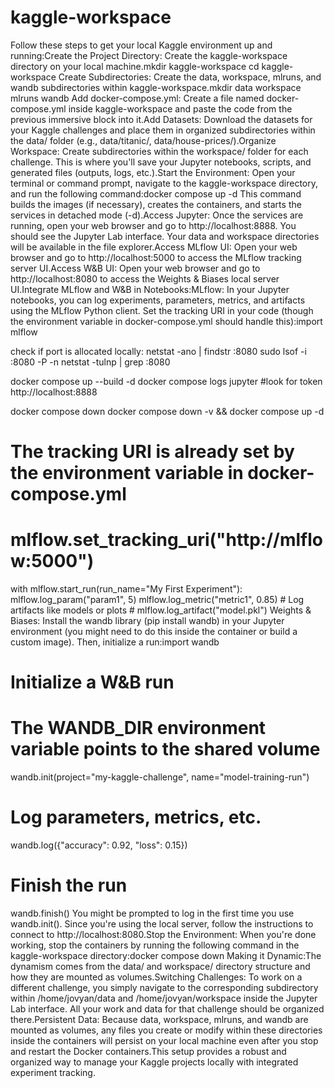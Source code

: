 # kaggle-workspace
Follow these steps to get your local Kaggle environment up and running:Create the Project Directory: Create the kaggle-workspace directory on your local machine.mkdir kaggle-workspace
cd kaggle-workspace
Create Subdirectories: Create the data, workspace, mlruns, and wandb subdirectories within kaggle-workspace.mkdir data workspace mlruns wandb
Add docker-compose.yml: Create a file named docker-compose.yml inside kaggle-workspace and paste the code from the previous immersive block into it.Add Datasets: Download the datasets for your Kaggle challenges and place them in organized subdirectories within the data/ folder (e.g., data/titanic/, data/house-prices/).Organize Workspace: Create subdirectories within the workspace/ folder for each challenge. This is where you'll save your Jupyter notebooks, scripts, and generated files (outputs, logs, etc.).Start the Environment: Open your terminal or command prompt, navigate to the kaggle-workspace directory, and run the following command:docker compose up -d
This command builds the images (if necessary), creates the containers, and starts the services in detached mode (-d).Access Jupyter: Once the services are running, open your web browser and go to http://localhost:8888. You should see the Jupyter Lab interface. Your data and workspace directories will be available in the file explorer.Access MLflow UI: Open your web browser and go to http://localhost:5000 to access the MLflow tracking server UI.Access W&B UI: Open your web browser and go to http://localhost:8080 to access the Weights & Biases local server UI.Integrate MLflow and W&B in Notebooks:MLflow: In your Jupyter notebooks, you can log experiments, parameters, metrics, and artifacts using the MLflow Python client. Set the tracking URI in your code (though the environment variable in docker-compose.yml should handle this):import mlflow


check if port is allocated locally:
netstat -ano | findstr :8080
sudo lsof -i :8080 -P -n
netstat -tulnp | grep :8080

docker compose up --build -d
docker compose logs jupyter #look for token
http://localhost:8888

docker compose down
docker compose down -v && docker compose up -d


# The tracking URI is already set by the environment variable in docker-compose.yml
# mlflow.set_tracking_uri("http://mlflow:5000")


with mlflow.start_run(run_name="My First Experiment"):
    mlflow.log_param("param1", 5)
    mlflow.log_metric("metric1", 0.85)
    # Log artifacts like models or plots
    # mlflow.log_artifact("model.pkl")
Weights & Biases: Install the wandb library (pip install wandb) in your Jupyter environment (you might need to do this inside the container or build a custom image). Then, initialize a run:import wandb

# Initialize a W&B run
# The WANDB_DIR environment variable points to the shared volume
wandb.init(project="my-kaggle-challenge", name="model-training-run")

# Log parameters, metrics, etc.
wandb.log({"accuracy": 0.92, "loss": 0.15})

# Finish the run
wandb.finish()
You might be prompted to log in the first time you use wandb.init(). Since you're using the local server, follow the instructions to connect to http://localhost:8080.Stop the Environment: When you're done working, stop the containers by running the following command in the kaggle-workspace directory:docker compose down
Making it Dynamic:The dynamism comes from the data/ and workspace/ directory structure and how they are mounted as volumes.Switching Challenges: To work on a different challenge, you simply navigate to the corresponding subdirectory within /home/jovyan/data and /home/jovyan/workspace inside the Jupyter Lab interface. All your work and data for that challenge should be organized there.Persistent Data: Because data, workspace, mlruns, and wandb are mounted as volumes, any files you create or modify within these directories inside the containers will persist on your local machine even after you stop and restart the Docker containers.This setup provides a robust and organized way to manage your Kaggle projects locally with integrated experiment tracking.
